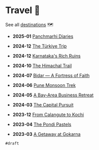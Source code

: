 # Travel 🎒

See all [destinations](destinations) 🗺
- **2025-01** [Panchmarhi Diaries](bhopal#2025-01-18)
- **2024-12** [The Türkiye Trip](delhi#2024-12-14)
- **2024-12** [Karnataka's Rich Ruins](hampi#2024-12-06)
- **2024-10** [The Himachal Trail](shimla#2024-10-12)
- **2024-07** [Bidar — A Fortress of Faith](bidar#2024-07-06)
- **2024-06** [Pune Monsoon Trek](pune)
- **2024-05** [A Bay-Area Business Retreat](san-jose#2024-05-10)
- **2024-03** [The Capital Pursuit](delhi)

- **2023-12** [From Calangute to Kochi](goa)
- **2023-04** [The Pondi Pastels](pondicherry)
- **2023-03** [A Getaway at Gokarna](gokarna)

`#draft`
